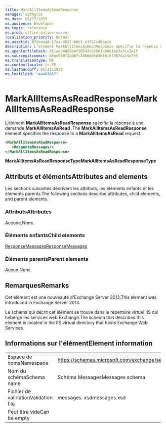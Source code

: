 ```yaml
---
title: MarkAllItemsAsReadResponse
manager: sethgros
ms.date: 09/17/2015
ms.audience: Developer
ms.topic: reference
ms.prod: office-online-server
localization_priority: Normal
ms.assetid: 07dedaa8-17aa-4553-b8e2-e3f82c40ae1e
description: L’élément MarkAllItemsAsReadResponse spécifie la réponse à une demande MarkAllItemsAsRead.
ms.openlocfilehash: 011aa34886b4f50542c68661d9b61be3a3ce3a1f
ms.sourcegitcommit: 88ec988f2bb67c1866d06b361615f3674a24e795
ms.translationtype: MT
ms.contentlocale: fr-FR
ms.lasthandoff: 05/31/2020
ms.locfileid: "44463887"
---
```

# <a name="markallitemsasreadresponse"></a><span data-ttu-id="8cf92-103">MarkAllItemsAsReadResponse</span><span class="sxs-lookup"><span data-stu-id="8cf92-103">MarkAllItemsAsReadResponse</span></span>

<span data-ttu-id="8cf92-104">L’élément **MarkAllItemsAsReadResponse** spécifie la réponse à une demande **MarkAllItemsAsRead** .</span><span class="sxs-lookup"><span data-stu-id="8cf92-104">The **MarkAllItemsAsReadResponse** element specifies the response to a **MarkAllItemsAsRead** request.</span></span> 
  
```XML
<MarkAllItemsAsReadResponse>
   <ResponseMessages/>
</MarkAllItemsAsReadResponse>
```

 <span data-ttu-id="8cf92-105">**MarkAllItemsAsReadResponseType**</span><span class="sxs-lookup"><span data-stu-id="8cf92-105">**MarkAllItemsAsReadResponseType**</span></span>
## <a name="attributes-and-elements"></a><span data-ttu-id="8cf92-106">Attributs et éléments</span><span class="sxs-lookup"><span data-stu-id="8cf92-106">Attributes and elements</span></span>

<span data-ttu-id="8cf92-107">Les sections suivantes décrivent les attributs, les éléments enfants et les éléments parents.</span><span class="sxs-lookup"><span data-stu-id="8cf92-107">The following sections describe attributes, child elements, and parent elements.</span></span>
  
### <a name="attributes"></a><span data-ttu-id="8cf92-108">Attributs</span><span class="sxs-lookup"><span data-stu-id="8cf92-108">Attributes</span></span>

<span data-ttu-id="8cf92-109">Aucune.</span><span class="sxs-lookup"><span data-stu-id="8cf92-109">None.</span></span>
  
### <a name="child-elements"></a><span data-ttu-id="8cf92-110">Éléments enfants</span><span class="sxs-lookup"><span data-stu-id="8cf92-110">Child elements</span></span>

[<span data-ttu-id="8cf92-111">ResponseMessages</span><span class="sxs-lookup"><span data-stu-id="8cf92-111">ResponseMessages</span></span>](responsemessages.md)
  
### <a name="parent-elements"></a><span data-ttu-id="8cf92-112">Éléments parents</span><span class="sxs-lookup"><span data-stu-id="8cf92-112">Parent elements</span></span>

<span data-ttu-id="8cf92-113">Aucun.</span><span class="sxs-lookup"><span data-stu-id="8cf92-113">None.</span></span>
  
## <a name="remarks"></a><span data-ttu-id="8cf92-114">Remarques</span><span class="sxs-lookup"><span data-stu-id="8cf92-114">Remarks</span></span>

<span data-ttu-id="8cf92-115">Cet élément est une nouveauté d'Exchange Server 2013.</span><span class="sxs-lookup"><span data-stu-id="8cf92-115">This element was introduced in Exchange Server 2013.</span></span>
  
<span data-ttu-id="8cf92-116">Le schéma qui décrit cet élément se trouve dans le répertoire virtuel IIS qui héberge les services web Exchange.</span><span class="sxs-lookup"><span data-stu-id="8cf92-116">The schema that describes this element is located in the IIS virtual directory that hosts Exchange Web Services.</span></span>
  
## <a name="element-information"></a><span data-ttu-id="8cf92-117">Informations sur l'élément</span><span class="sxs-lookup"><span data-stu-id="8cf92-117">Element information</span></span>

|||
|:-----|:-----|
|<span data-ttu-id="8cf92-118">Espace de noms</span><span class="sxs-lookup"><span data-stu-id="8cf92-118">Namespace</span></span>  <br/> |https://schemas.microsoft.com/exchange/services/2006/messages  <br/> |
|<span data-ttu-id="8cf92-119">Nom du schéma</span><span class="sxs-lookup"><span data-stu-id="8cf92-119">Schema name</span></span>  <br/> |<span data-ttu-id="8cf92-120">Schéma Messages</span><span class="sxs-lookup"><span data-stu-id="8cf92-120">Messages schema</span></span>  <br/> |
|<span data-ttu-id="8cf92-121">Fichier de validation</span><span class="sxs-lookup"><span data-stu-id="8cf92-121">Validation file</span></span>  <br/> |<span data-ttu-id="8cf92-122">messages. xsd</span><span class="sxs-lookup"><span data-stu-id="8cf92-122">messages.xsd</span></span>  <br/> |
|<span data-ttu-id="8cf92-123">Peut être vide</span><span class="sxs-lookup"><span data-stu-id="8cf92-123">Can be empty</span></span>  <br/> ||
   

